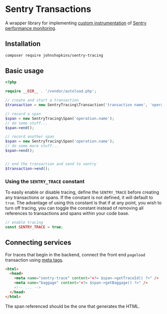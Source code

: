 # Sentry Transactions

A wrapper library for implementing [custom instrumentation](https://docs.sentry.io/platforms/php/performance/instrumentation/custom-instrumentation/) of [Sentry performance monitoring](https://docs.sentry.io/product/performance/).

## Installation

```bash
composer require johnshopkins/sentry-tracing
```

## Basic usage

```php
<?php

require __DIR__ . '/vendor/autoload.php';

// create and start a transaction
$transaction = new SentryTracing\Transaction('transaction name', 'operation.name');

// record a span
$span = new SentryTracing\Span('operation.name');
// do some stuff...
$span->end();

// record another span
$span = new SentryTracing\Span('operation.name');
// do some more stuff...
$span->end();


// end the transaction and send to sentry
$transaction->end();
```
### Using the `SENTRY_TRACE` constant
To easily enable or disable tracing, define the `SENTRY_TRACE` before creating any transactions or spans. If the constant is not defined, it will default to `true`. The advantage of using this constant is that if at any point, you wish to turn off tracing, you can toggle the constant instead of removing all references to transactions and spans within your code base.
```php
// enable tracing
const SENTRY_TRACE = true;
```

## Connecting services

For traces that begin in the backend, connect the front end `pageload` transaction using [meta tags](https://docs.sentry.io/platforms/javascript/performance/connect-services/#pageload).

```html
<html>
  <head>
    <meta name="sentry-trace" content="<?= $span->getTraceId() ?>" />
    <meta name="baggage" content="<?= $span->getBaggage() ?>" />
    <!-- ... -->
  </head>
</html>
```

The span referenced should be the one that generates the HTML.
